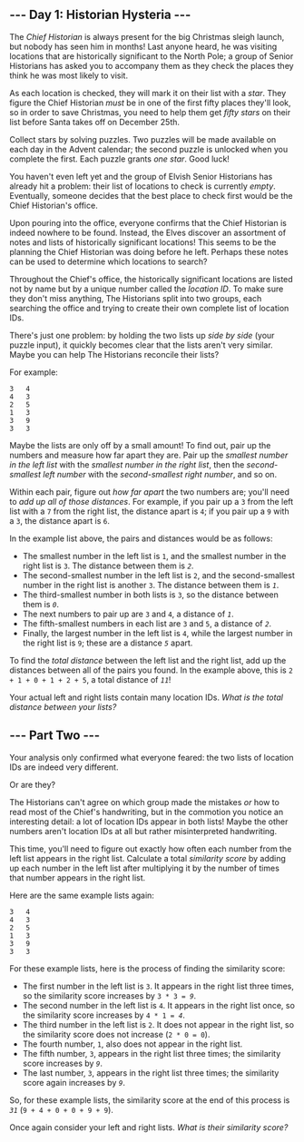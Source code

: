<h2>--- Day 1: Historian Hysteria ---</h2>
<p>The <em>Chief Historian</em> is always present for the big Christmas sleigh launch, but nobody has seen him in months! Last anyone heard, he was visiting locations that are historically significant to the North Pole; a group of Senior Historians has asked you to accompany them as they check the places they think he was most likely to visit.</p>
<p>As each location is checked, they will mark it on their list with a <em class="star">star</em>. They figure the Chief Historian <em>must</em> be in one of the first fifty places they'll look, so in order to save Christmas, you need to help them get <em class="star">fifty stars</em> on their list before Santa takes off on December 25th.</p>
<p>Collect stars by solving puzzles.  Two puzzles will be made available on each day in the Advent calendar; the second puzzle is unlocked when you complete the first.  Each puzzle grants <em class="star">one star</em>. Good luck!</p>
<p>You haven't even left yet and the group of Elvish Senior Historians has already hit a problem: their list of locations to check is currently <em>empty</em>. Eventually, someone decides that the best place to check first would be the Chief Historian's office.</p>
<p>Upon pouring into the office, everyone confirms that the Chief Historian is indeed nowhere to be found. Instead, the Elves discover an assortment of notes and lists of historically significant locations! This seems to be the planning the Chief Historian was doing before he left. Perhaps these notes can be used to determine which locations to search?</p>
<p>Throughout the Chief's office, the historically significant locations are listed not by name but by a unique number called the <em>location ID</em>. To make sure they don't miss anything, The Historians split into two groups, each searching the office and trying to create their own complete list of location IDs.</p>
<p>There's just one problem: by holding the two lists up <em>side by side</em> (your puzzle input), it quickly becomes clear that the lists aren't very similar. Maybe you can help The Historians reconcile their lists?</p>
<p>For example:</p>
<pre><code>3   4
4   3
2   5
1   3
3   9
3   3
</code></pre>
<p>Maybe the lists are only off by a small amount! To find out, pair up the numbers and measure how far apart they are. Pair up the <em>smallest number in the left list</em> with the <em>smallest number in the right list</em>, then the <em>second-smallest left number</em> with the <em>second-smallest right number</em>, and so on.</p>
<p>Within each pair, figure out <em>how far apart</em> the two numbers are; you'll need to <em>add up all of those distances</em>. For example, if you pair up a <code>3</code> from the left list with a <code>7</code> from the right list, the distance apart is <code>4</code>; if you pair up a <code>9</code> with a <code>3</code>, the distance apart is <code>6</code>.</p>
<p>In the example list above, the pairs and distances would be as follows:</p>
<ul>
<li>The smallest number in the left list is <code>1</code>, and the smallest number in the right list is <code>3</code>. The distance between them is <code><em>2</em></code>.</li>
<li>The second-smallest number in the left list is <code>2</code>, and the second-smallest number in the right list is another <code>3</code>. The distance between them is <code><em>1</em></code>.</li>
<li>The third-smallest number in both lists is <code>3</code>, so the distance between them is <code><em>0</em></code>.</li>
<li>The next numbers to pair up are <code>3</code> and <code>4</code>, a distance of <code><em>1</em></code>.</li>
<li>The fifth-smallest numbers in each list are <code>3</code> and <code>5</code>, a distance of <code><em>2</em></code>.</li>
<li>Finally, the largest number in the left list is <code>4</code>, while the largest number in the right list is <code>9</code>; these are a distance <code><em>5</em></code> apart.</li>
</ul>
<p>To find the <em>total distance</em> between the left list and the right list, add up the distances between all of the pairs you found. In the example above, this is <code>2 + 1 + 0 + 1 + 2 + 5</code>, a total distance of <code><em>11</em></code>!</p>
<p>Your actual left and right lists contain many location IDs. <em>What is the total distance between your lists?</em></p>
<h2 id="part2">--- Part Two ---</h2>
<p>Your analysis only confirmed what everyone feared: the two lists of location IDs are indeed very different.</p>
<p>Or are they?</p>
<p>The Historians can't agree on which group made the mistakes <em>or</em> how to read most of the Chief's handwriting, but in the commotion you notice an interesting detail: <span title="We were THIS close to summoning the Alot of Location IDs!">a lot</span> of location IDs appear in both lists! Maybe the other numbers aren't location IDs at all but rather misinterpreted handwriting.</p>
<p>This time, you'll need to figure out exactly how often each number from the left list appears in the right list. Calculate a total <em>similarity score</em> by adding up each number in the left list after multiplying it by the number of times that number appears in the right list.</p>
<p>Here are the same example lists again:</p>
<pre><code>3   4
4   3
2   5
1   3
3   9
3   3
</code></pre>
<p>For these example lists, here is the process of finding the similarity score:</p>
<ul>
<li>The first number in the left list is <code>3</code>. It appears in the right list three times, so the similarity score increases by <code>3 * 3 = <em>9</em></code>.</li>
<li>The second number in the left list is <code>4</code>. It appears in the right list once, so the similarity score increases by <code>4 * 1 = <em>4</em></code>.</li>
<li>The third number in the left list is <code>2</code>. It does not appear in the right list, so the similarity score does not increase (<code>2 * 0 = 0</code>).</li>
<li>The fourth number, <code>1</code>, also does not appear in the right list.</li>
<li>The fifth number, <code>3</code>, appears in the right list three times; the similarity score increases by <code><em>9</em></code>.</li>
<li>The last number, <code>3</code>, appears in the right list three times; the similarity score again increases by <code><em>9</em></code>.</li>
</ul>
<p>So, for these example lists, the similarity score at the end of this process is <code><em>31</em></code> (<code>9 + 4 + 0 + 0 + 9 + 9</code>).</p>
<p>Once again consider your left and right lists. <em>What is their similarity score?</em></p>